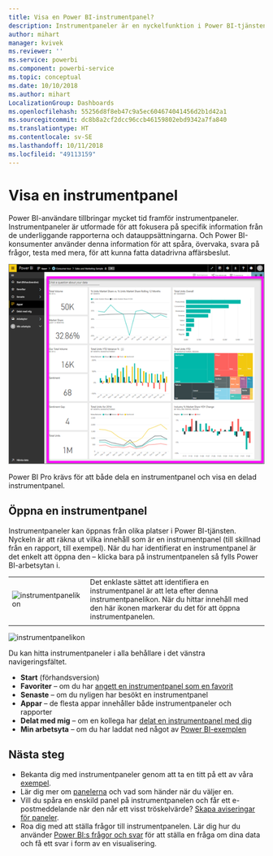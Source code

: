 ```yaml
---
title: Visa en Power BI-instrumentpanel?
description: Instrumentpaneler är en nyckelfunktion i Power BI-tjänsten.
author: mihart
manager: kvivek
ms.reviewer: ''
ms.service: powerbi
ms.component: powerbi-service
ms.topic: conceptual
ms.date: 10/10/2018
ms.author: mihart
LocalizationGroup: Dashboards
ms.openlocfilehash: 55256d8f8eb47c9a5ec604674041456d2b1d42a1
ms.sourcegitcommit: dc8b8a2cf2dcc96ccb46159802ebd9342a7fa840
ms.translationtype: HT
ms.contentlocale: sv-SE
ms.lasthandoff: 10/11/2018
ms.locfileid: "49113159"
---
```

# <a name="view-a-dashboard"></a>Visa en instrumentpanel
Power BI-användare tillbringar mycket tid framför instrumentpaneler. Instrumentpaneler är utformade för att fokusera på specifik information från de underliggande rapporterna och datauppsättningarna. Och Power BI-konsumenter använder denna information för att spåra, övervaka, svara på frågor, testa med mera, för att kunna fatta datadrivna affärsbeslut.

![instrumentpanel](media/end-user-dashboard-open/power-bi-new-dash.png)


Power BI Pro krävs för att både dela en instrumentpanel och visa en delad instrumentpanel.

## <a name="open-a-dashboard"></a>Öppna en instrumentpanel
Instrumentpaneler kan öppnas från olika platser i Power BI-tjänsten.  Nyckeln är att räkna ut vilka innehåll som är en instrumentpanel (till skillnad från en rapport, till exempel). När du har identifierat en instrumentpanel är det enkelt att öppna den – klicka bara på instrumentpanelen så fylls Power BI-arbetsytan i.


|              |         |
|------------|--------------------------------|
|![instrumentpanelikon](media/end-user-dashboard-open/power-bi-dashboard-icon.png)      |Det enklaste sättet att identifiera en instrumentpanel är att leta efter denna <br>instrumentpanelikon. När du hittar innehåll med den här ikonen markerar du det för att öppna instrumentpanelen. |
|                    |          |

![instrumentpanelikon](media/end-user-dashboard-open/opendash.gif)
 

<!--insert aGIF-->

Du kan hitta instrumentpaneler i alla behållare i det vänstra navigeringsfältet. 
- **Start** (förhandsversion)
- **Favoriter** – om du har [angett en instrumentpanel som en favorit](end-user-favorite.md)
- **Senaste** – om du nyligen har besökt en instrumentpanel
- **Appar** – de flesta appar innehåller både instrumentpaneler och rapporter
- **Delat med mig** – om en kollega har [delat en instrumentpanel med dig](end-user-shared-with-me.md)
- **Min arbetsyta** – om du har laddat ned något av [Power BI-exemplen](../sample-datasets.md)


## <a name="next-steps"></a>Nästa steg
* Bekanta dig med instrumentpaneler genom att ta en titt på ett av våra [exempel](../sample-tutorial-connect-to-the-samples.md).
* Lär dig mer om [panelerna](end-user-tiles.md) och vad som händer när du väljer en.
* Vill du spåra en enskild panel på instrumentpanelen och får ett e-postmeddelande när den når ett visst tröskelvärde? [Skapa aviseringar för paneler](end-user-alerts.md).
* Roa dig med att ställa frågor till instrumentpanelen. Lär dig hur du använder [Power BI:s frågor och svar](end-user-q-and-a.md) för att ställa en fråga om dina data och få ett svar i form av en visualisering. 